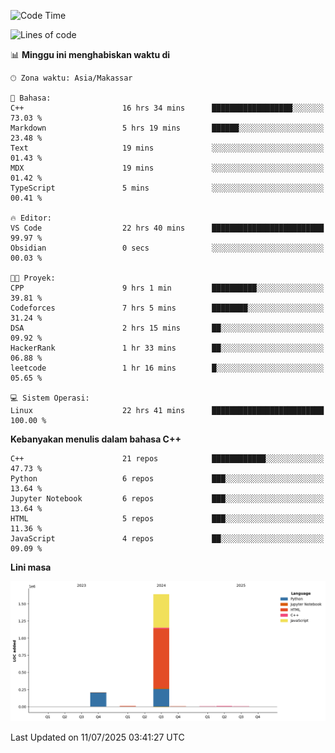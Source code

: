 <!--START_SECTION:waka-->
![Code Time](http://img.shields.io/badge/Code%20Time-330%20hrs%2050%20mins-blue)

![Lines of code](https://img.shields.io/badge/Sejak%20Hello%20World%20aku%20telah%20menulis-1.9%20million%20baris%20kode-blue)

📊 **Minggu ini menghabiskan waktu di** 

```text
🕑︎ Zona waktu: Asia/Makassar

💬 Bahasa: 
C++                      16 hrs 34 mins      ██████████████████░░░░░░░   73.03 % 
Markdown                 5 hrs 19 mins       ██████░░░░░░░░░░░░░░░░░░░   23.48 % 
Text                     19 mins             ░░░░░░░░░░░░░░░░░░░░░░░░░   01.43 % 
MDX                      19 mins             ░░░░░░░░░░░░░░░░░░░░░░░░░   01.42 % 
TypeScript               5 mins              ░░░░░░░░░░░░░░░░░░░░░░░░░   00.41 % 

🔥 Editor: 
VS Code                  22 hrs 40 mins      █████████████████████████   99.97 % 
Obsidian                 0 secs              ░░░░░░░░░░░░░░░░░░░░░░░░░   00.03 % 

🐱‍💻 Proyek: 
CPP                      9 hrs 1 min         ██████████░░░░░░░░░░░░░░░   39.81 % 
Codeforces               7 hrs 5 mins        ████████░░░░░░░░░░░░░░░░░   31.24 % 
DSA                      2 hrs 15 mins       ██░░░░░░░░░░░░░░░░░░░░░░░   09.92 % 
HackerRank               1 hr 33 mins        ██░░░░░░░░░░░░░░░░░░░░░░░   06.88 % 
leetcode                 1 hr 16 mins        █░░░░░░░░░░░░░░░░░░░░░░░░   05.65 % 

💻 Sistem Operasi: 
Linux                    22 hrs 41 mins      █████████████████████████   100.00 % 
```

**Kebanyakan menulis dalam bahasa C++** 

```text
C++                      21 repos            ████████████░░░░░░░░░░░░░   47.73 % 
Python                   6 repos             ███░░░░░░░░░░░░░░░░░░░░░░   13.64 % 
Jupyter Notebook         6 repos             ███░░░░░░░░░░░░░░░░░░░░░░   13.64 % 
HTML                     5 repos             ███░░░░░░░░░░░░░░░░░░░░░░   11.36 % 
JavaScript               4 repos             ██░░░░░░░░░░░░░░░░░░░░░░░   09.09 % 
```



**Lini masa**

![Lines of Code chart](https://raw.githubusercontent.com/yusuf601/yusuf601/main/assets/bar_graph.png)


 Last Updated on 11/07/2025 03:41:27 UTC
<!--END_SECTION:waka-->

